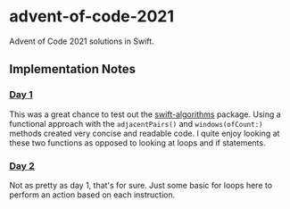 # advent-of-code-2021
Advent of Code 2021 solutions in Swift.

## Implementation Notes

### [Day 1](advent-of-code-2021/AdventKit/Solvers/Solver01.swift)
This was a great chance to test out the [swift-algorithms](https://github.com/apple/swift-algorithms) package.
Using a functional approach with the `adjacentPairs()` and `windows(ofCount:)` methods created very concise and readable code.
I quite enjoy looking at these two functions as opposed to looking at loops and if statements.

### [Day 2](advent-of-code-2021/AdventKit/Solvers/Solver02.swift)
Not as pretty as day 1, that's for sure. Just some basic for loops here to perform an action based on each instruction.
